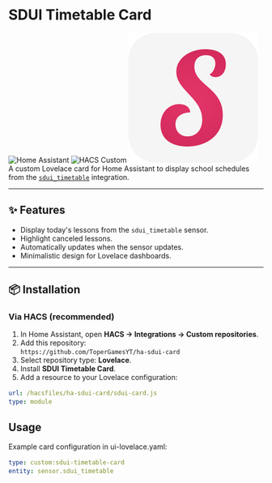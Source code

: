 # SDUI Timetable Card
![Home Assistant](https://img.shields.io/badge/Home%20Assistant-Custom%20Card-blue)
![HACS Custom](https://img.shields.io/badge/HACS-Custom-orange)
![Logo](/logo.png)
A custom Lovelace card for Home Assistant to display school schedules from the [`sdui_timetable`](https://github.com/ToperGamesYT/sdui_timetable) integration.

---

## ✨ Features

- Display today's lessons from the `sdui_timetable` sensor.
- Highlight canceled lessons.
- Automatically updates when the sensor updates.
- Minimalistic design for Lovelace dashboards.

---

## 📦 Installation

### Via HACS (recommended)

1. In Home Assistant, open **HACS → Integrations → Custom repositories**.
2. Add this repository:  
   `https://github.com/ToperGamesYT/ha-sdui-card`
3. Select repository type: **Lovelace**.
4. Install **SDUI Timetable Card**.
5. Add a resource to your Lovelace configuration:

```yaml
url: /hacsfiles/ha-sdui-card/sdui-card.js
type: module
```


## Usage
Example card configuration in ui-lovelace.yaml:
```yaml
type: custom:sdui-timetable-card
entity: sensor.sdui_timetable
```